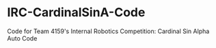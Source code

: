 IRC-CardinalSinA-Code
=====================

Code for Team 4159's Internal Robotics Competition: Cardinal Sin Alpha Auto Code

